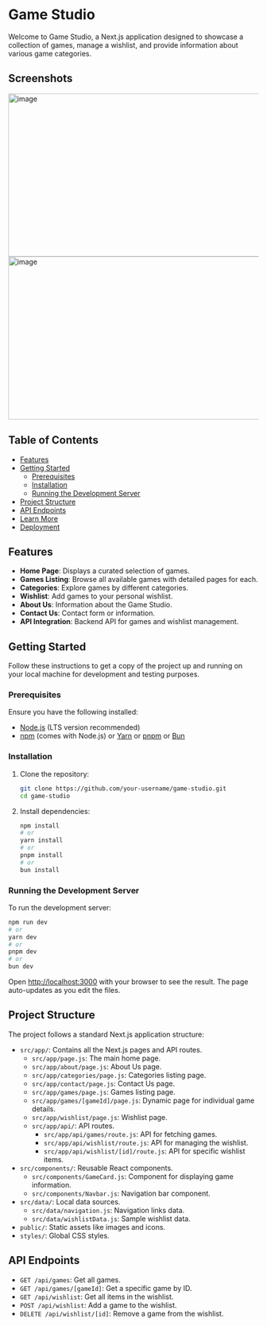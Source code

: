 # Game Studio

Welcome to Game Studio, a Next.js application designed to showcase a collection of games, manage a wishlist, and provide information about various game categories.

## Screenshots
<img width="576" height="328" alt="image" src="https://github.com/user-attachments/assets/a5ec6389-fd91-400c-b1be-37b8dbc2672e" />
<img width="576" height="328" alt="image" src="https://github.com/user-attachments/assets/4dcdb863-6f40-45f6-990c-0782943b5fbd" />


## Table of Contents

- [Features](#features)
- [Getting Started](#getting-started)
  - [Prerequisites](#prerequisites)
  - [Installation](#installation)
  - [Running the Development Server](#running-the-development-server)
- [Project Structure](#project-structure)
- [API Endpoints](#api-endpoints)
- [Learn More](#learn-more)
- [Deployment](#deployment)

## Features

- **Home Page**: Displays a curated selection of games.
- **Games Listing**: Browse all available games with detailed pages for each.
- **Categories**: Explore games by different categories.
- **Wishlist**: Add games to your personal wishlist.
- **About Us**: Information about the Game Studio.
- **Contact Us**: Contact form or information.
- **API Integration**: Backend API for games and wishlist management.

## Getting Started

Follow these instructions to get a copy of the project up and running on your local machine for development and testing purposes.

### Prerequisites

Ensure you have the following installed:

- [Node.js](https://nodejs.org/en/) (LTS version recommended)
- [npm](https://www.npmjs.com/) (comes with Node.js) or [Yarn](https://yarnpkg.com/) or [pnpm](https://pnpm.io/) or [Bun](https://bun.sh/)

### Installation

1. Clone the repository:

   ```bash
   git clone https://github.com/your-username/game-studio.git
   cd game-studio
   ```

2. Install dependencies:

   ```bash
   npm install
   # or
   yarn install
   # or
   pnpm install
   # or
   bun install
   ```

### Running the Development Server

To run the development server:

```bash
npm run dev
# or
yarn dev
# or
pnpm dev
# or
bun dev
```

Open [http://localhost:3000](http://localhost:3000) with your browser to see the result. The page auto-updates as you edit the files.

## Project Structure

The project follows a standard Next.js application structure:

- `src/app/`: Contains all the Next.js pages and API routes.
  - `src/app/page.js`: The main home page.
  - `src/app/about/page.js`: About Us page.
  - `src/app/categories/page.js`: Categories listing page.
  - `src/app/contact/page.js`: Contact Us page.
  - `src/app/games/page.js`: Games listing page.
  - `src/app/games/[gameId]/page.js`: Dynamic page for individual game details.
  - `src/app/wishlist/page.js`: Wishlist page.
  - `src/app/api/`: API routes.
    - `src/app/api/games/route.js`: API for fetching games.
    - `src/app/api/wishlist/route.js`: API for managing the wishlist.
    - `src/app/api/wishlist/[id]/route.js`: API for specific wishlist items.
- `src/components/`: Reusable React components.
  - `src/components/GameCard.js`: Component for displaying game information.
  - `src/components/Navbar.js`: Navigation bar component.
- `src/data/`: Local data sources.
  - `src/data/navigation.js`: Navigation links data.
  - `src/data/wishlistData.js`: Sample wishlist data.
- `public/`: Static assets like images and icons.
- `styles/`: Global CSS styles.

## API Endpoints

- `GET /api/games`: Get all games.
- `GET /api/games/[gameId]`: Get a specific game by ID.
- `GET /api/wishlist`: Get all items in the wishlist.
- `POST /api/wishlist`: Add a game to the wishlist.
- `DELETE /api/wishlist/[id]`: Remove a game from the wishlist.
